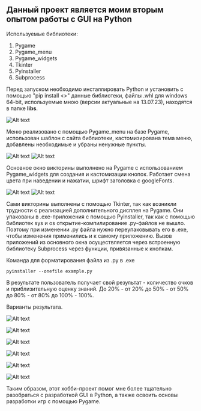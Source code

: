 ## Данный проект является моим вторым опытом работы с GUI на Python

Используемые библиотеки:

1. Pygame
2. Pygame_menu
3. Pygame_widgets
4. Tkinter
5. Pyinstaller
6. Subprocess

Перед запуском необходимо инсталлировать Python и установить с помощью "pip install <>" данные библиотеки,
файлы .whl для windows 64-bit, используемые мною (версии актуальные на 13.07.23), находятся в папке **libs**.

![Alt text](readme/2023-07-13_20-26-57.png)

Меню реализовано с помощью Pygame_menu на базе Pygame, использован шаблон с сайта библиотеки, кастомизирована тема меню, добавлены необходимые и убраны ненужные пункты. 

![Alt text](2023-07-13_20-29-58.png) ![Alt text](readme/2023-07-13_20-27-49.png)

Основное окно викторины выполнено на Pygame с использованием Pygame_widgets для создания и кастомизации кнопок. Работает смена цвета при наведении и нажатии, шрифт заголовка с googleFonts. 


![Alt text](2023-07-13_20-32-11.png) ![Alt text](2023-07-13_20-32-17.png)

Сами викторины выполнены с помощью Tkinter, так как возникли трудности с реализацией дополнительного дисплея на Pygame. Они упакованы в .exe-приложения с помощью Pyinstaller, так как с помощью библиотек sys и os открытие-компилирование .py-файлов не вышло.
Поэтому при изменении .py файла нужно переупаковывать его в .exe, чтобы изменения применились и к самому приложению.
Вызов приложений из основного окна осуществляется через встроенную библиотеку Subprocess через функции, привязанные к кнопкам.

Команда для форматирования файла из .py в .exe
```
pyinstaller --onefile example.py
```

В результате пользователь получает свой результат - количество очков и приблизительную оценку знаний.
До 20% - от 20% до 50% - от 50% до 80% - от 80% до 100% - 100%.

Варианты результата.

![Alt text](2023-07-13_20-31-06.png)

![Alt text](2023-07-13_20-33-19.png)

![Alt text](2023-07-13_20-32-48.png)

![Alt text](2023-07-13_20-37-52.png)

![Alt text](2023-07-13_20-36-57.png)

![Alt text](2023-07-13_20-34-23.png)

Таким образом, этот хобби-проект помог мне более тщательно разобраться с разработкой GUI в Python, а также освоить основы разработки игр с помощью Pygame.
